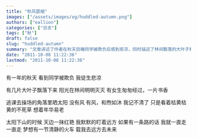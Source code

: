 ```yaml
---
title: "秋风瑟缩"
images: ["/assets/images/og/huddled-autumn.png"]
authors: ["eallion"]
categories: ["日志"]
tags: ["秋"]
draft: false
slug: "huddled-autumn"
summary: "文章讲述了作者在秋天目睹同学被欺负后感到悲凉，同时描述了林间飘落的大叶子和阳光的明灭。有一位女生匆匆经过，书香四溢。作者想起年华易老，看着枯黄的不死草思考人生。太阳下山时，天边出现红艳色彩。作者默默盯着远方，并希望能有一条路可以一直走向未来的梦想之地。"
date: "2011-10-08 11:22:36"
lastmod: "2011-10-08 11:22:36"
---
```


有一年的秋天
看到同学被欺负
我徒生悲凉

有几片大叶子飘落下来
阳光在林间明明灭灭
有女生匆匆经过，一片书香

逃课去操场的角落里晒太阳
没有风
有风，和煦如沐
我记不清了
只是看着枯黄枯黄的不死草
想着年华易老

太阳下山的时候
天边一抹红艳
我默默的盯着远方
如果有一条路的话
我就一直走一直走
梦想有一节清静的火车
载我去远方去未来
